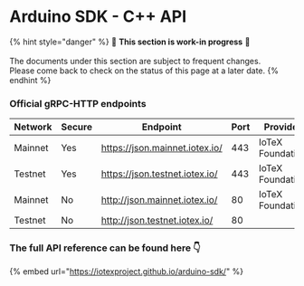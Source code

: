 # Arduino SDK - C++ API

{% hint style="danger" %}
🚧 **This section is work-in progress** 🚧\
\
The documents under this section are subject to frequent changes. \
Please come back to check on the status of this page at a later date.&#x20;
{% endhint %}

### Official gRPC-HTTP endpoints

<table><thead><tr><th>Network</th><th>Secure</th><th>Endpoint</th><th>Port</th><th data-hidden>Provider</th></tr></thead><tbody><tr><td>Mainnet</td><td>Yes</td><td><a href="https://json.mainnet.iotex.io/"> https://json.mainnet.iotex.io/</a></td><td>443</td><td>IoTeX Foundation</td></tr><tr><td>Testnet</td><td>Yes</td><td><a href="https://json.testnet.iotex.io/">https://json.testnet.iotex.io/</a></td><td>443</td><td>IoTeX Foundation</td></tr><tr><td>Mainnet</td><td>No</td><td><a href="https://json.mainnet.iotex.io/">http://json.mainnet.iotex.io/</a></td><td>80</td><td>IoTeX Foundation</td></tr><tr><td>Testnet</td><td>No</td><td><a href="https://json.mainnet.iotex.io/">http://json.testnet.iotex.io/</a></td><td>80</td><td></td></tr></tbody></table>

### The full API reference can be found here 👇

{% embed url="https://iotexproject.github.io/arduino-sdk/" %}
